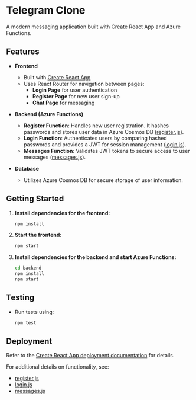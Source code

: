 # Telegram Clone

A modern messaging application built with Create React App and Azure Functions.

## Features

- **Frontend**

  - Built with [Create React App](https://github.com/facebook/create-react-app)
  - Uses React Router for navigation between pages:
    - **Login Page** for user authentication
    - **Register Page** for new user sign-up
    - **Chat Page** for messaging

- **Backend (Azure Functions)**

  - **Register Function**: Handles new user registration. It hashes passwords and stores user data in Azure Cosmos DB ([register.js](./backend/src/functions/register.js)).
  - **Login Function**: Authenticates users by comparing hashed passwords and provides a JWT for session management ([login.js](./backend/src/functions/login.js)).
  - **Messages Function**: Validates JWT tokens to secure access to user messages ([messages.js](./backend/src/functions/messages.js)).

- **Database**
  - Utilizes Azure Cosmos DB for secure storage of user information.

## Getting Started

1. **Install dependencies for the frontend:**
   ```bash
   npm install
   ```
2. **Start the frontend:**
   ```bash
   npm start
   ```
3. **Install dependencies for the backend and start Azure Functions:**
   ```bash
   cd backend
   npm install
   npm start
   ```

## Testing

- Run tests using:
  ```bash
  npm test
  ```

## Deployment

Refer to the [Create React App deployment documentation](https://facebook.github.io/create-react-app/docs/deployment) for details.

For additional details on functionality, see:

- [register.js](./backend/src/functions/register.js)
- [login.js](./backend/src/functions/login.js)
- [messages.js](./backend/src/functions/messages.js)
